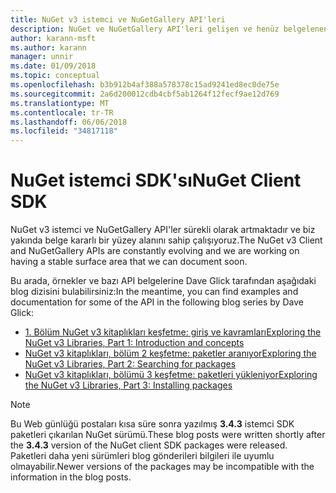```yaml
---
title: NuGet v3 istemci ve NuGetGallery API'leri
description: NuGet ve NuGetGallery API'leri gelişen ve henüz belgelenen ancak örnekler Dave Glick'ın blogunda kullanılabilir.
author: karann-msft
ms.author: karann
manager: unnir
ms.date: 01/09/2018
ms.topic: conceptual
ms.openlocfilehash: b3b912b4af388a578378c15ad9241ed8ec0de75e
ms.sourcegitcommit: 2a6d200012cdb4cbf5ab1264f12fecf9ae12d769
ms.translationtype: MT
ms.contentlocale: tr-TR
ms.lasthandoff: 06/06/2018
ms.locfileid: "34817118"
---
```

# <a name="nuget-client-sdk"></a><span data-ttu-id="a0e85-103">NuGet istemci SDK'sı</span><span class="sxs-lookup"><span data-stu-id="a0e85-103">NuGet Client SDK</span></span>

<span data-ttu-id="a0e85-104">NuGet v3 istemci ve NuGetGallery API'ler sürekli olarak artmaktadır ve biz yakında belge kararlı bir yüzey alanını sahip çalışıyoruz.</span><span class="sxs-lookup"><span data-stu-id="a0e85-104">The NuGet v3 Client and NuGetGallery APIs are constantly evolving and we are working on having a stable surface area that we can document soon.</span></span>

<span data-ttu-id="a0e85-105">Bu arada, örnekler ve bazı API belgelerine Dave Glick tarafından aşağıdaki blog dizisini bulabilirsiniz:</span><span class="sxs-lookup"><span data-stu-id="a0e85-105">In the meantime, you can find examples and documentation for some of the API in the following blog series by Dave Glick:</span></span>

- [<span data-ttu-id="a0e85-106">1. Bölüm NuGet v3 kitaplıkları keşfetme: giriş ve kavramları</span><span class="sxs-lookup"><span data-stu-id="a0e85-106">Exploring the NuGet v3 Libraries, Part 1: Introduction and concepts</span></span>](http://daveaglick.com/posts/exploring-the-nuget-v3-libraries-part-1)
- [<span data-ttu-id="a0e85-107">NuGet v3 kitaplıkları, bölüm 2 keşfetme: paketler aranıyor</span><span class="sxs-lookup"><span data-stu-id="a0e85-107">Exploring the NuGet v3 Libraries, Part 2: Searching for packages</span></span>](http://daveaglick.com/posts/exploring-the-nuget-v3-libraries-part-2)
- [<span data-ttu-id="a0e85-108">NuGet v3 kitaplıkları, bölümü 3 keşfetme: paketleri yükleniyor</span><span class="sxs-lookup"><span data-stu-id="a0e85-108">Exploring the NuGet v3 Libraries, Part 3: Installing packages</span></span>](http://daveaglick.com/posts/exploring-the-nuget-v3-libraries-part-3)

> [!Note]
> <span data-ttu-id="a0e85-109">Bu Web günlüğü postaları kısa süre sonra yazılmış **3.4.3** istemci SDK paketleri çıkarılan NuGet sürümü.</span><span class="sxs-lookup"><span data-stu-id="a0e85-109">These blog posts were written shortly after the **3.4.3** version of the NuGet client SDK packages were released.</span></span>
> <span data-ttu-id="a0e85-110">Paketleri daha yeni sürümleri blog gönderileri bilgileri ile uyumlu olmayabilir.</span><span class="sxs-lookup"><span data-stu-id="a0e85-110">Newer versions of the packages may be incompatible with the information in the blog posts.</span></span>
